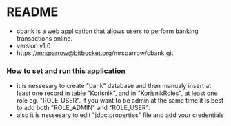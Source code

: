# README #

* cbank is a web application that allows users to perform banking transactions online.
* version v1.0
* https://mrsparrow@bitbucket.org/mrsparrow/cbank.git

### How to set and run this application ###

* it is nessesary to create "bank" database and then manualy insert at least one record in table "Korisnik", and in "KorisnikRoles", at least one role eg. "ROLE_USER". if you want to be admin at the same time it is best to add both "ROLE_ADMIN" and "ROLE_USER".
* also it is nessesary to edit "jdbc.properties" file and add your credentials